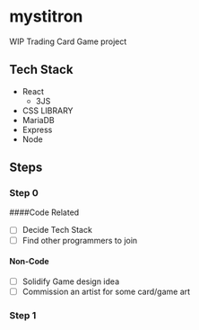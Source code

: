 # mystitron
WIP Trading Card Game project

## Tech Stack
* React
  * 3JS
* CSS LIBRARY
* MariaDB
* Express
* Node


## Steps

### Step 0
####Code Related
- [ ] Decide Tech Stack
- [ ] Find other programmers to join

#### Non-Code
- [ ] Solidify Game design idea
- [ ] Commission an artist for some card/game art

### Step 1


